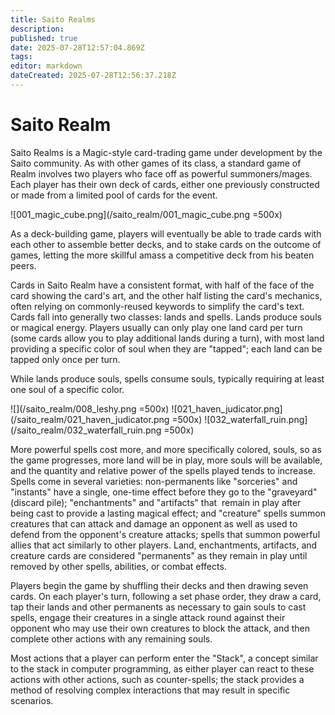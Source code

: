 ```yaml
---
title: Saito Realms
description: 
published: true
date: 2025-07-28T12:57:04.869Z
tags: 
editor: markdown
dateCreated: 2025-07-28T12:56:37.218Z
---
```


# Saito Realm

Saito Realms is a Magic-style card-trading game under development by the Saito community. As with other games of its class, a standard game of Realm involves two players who face off as powerful summoners/mages. Each player has their own deck of cards, either one previously constructed or made from a limited pool of cards for the event.

![001_magic_cube.png](/saito_realm/001_magic_cube.png =500x)

As a deck-building game, players will eventually be able to trade cards with each other to assemble better decks, and to stake cards on the outcome of games, letting the more skillful amass a competitive deck from his beaten peers.

Cards in Saito Realm have a consistent format, with half of the face of the card showing the card's art, and the other half listing the card's mechanics, often relying on commonly-reused keywords to simplify the card's text. Cards fall into generally two classes: lands and spells. Lands produce souls or magical energy. Players usually can only play one land card per turn (some cards allow you to play additional lands during a turn), with most land providing a specific color of soul when they are "tapped"; each land can be tapped only once per turn.

While lands produce souls, spells consume souls, typically requiring at least one soul of a specific color.

![](/saito_realm/008_leshy.png =500x) ![021_haven_judicator.png](/saito_realm/021_haven_judicator.png =500x) ![032_waterfall_ruin.png](/saito_realm/032_waterfall_ruin.png =500x)

More powerful spells cost more, and more specifically colored, souls, so as the game progresses, more land will be in play, more souls will be available, and the quantity and relative power of the spells played tends to increase. Spells come in several varieties: non-permanents like "sorceries" and "instants" have a single, one-time effect before they go to the "graveyard" (discard pile); "enchantments" and "artifacts" that  remain in play after being cast to provide a lasting magical effect; and "creature" spells summon creatures that can attack and damage an opponent as well as used to defend from the opponent's creature attacks; spells that summon powerful allies that act similarly to other players. Land, enchantments, artifacts, and creature cards are considered "permanents" as they remain in play until removed by other spells, abilities, or combat effects.

Players begin the game by shuffling their decks and then drawing seven cards. On each player's turn, following a set phase order, they draw a card, tap their lands and other permanents as necessary to gain souls to cast spells, engage their creatures in a single attack round against their opponent who may use their own creatures to block the attack, and then complete other actions with any remaining souls.

Most actions that a player can perform enter the "Stack", a concept similar to the stack in computer programming, as either player can react to these actions with other actions, such as counter-spells; the stack provides a method of resolving complex interactions that may result in specific scenarios.